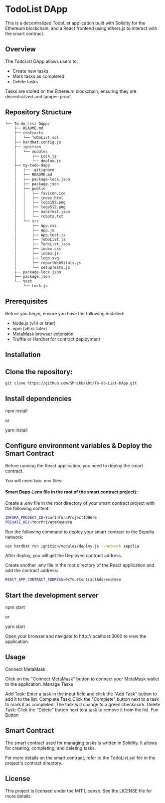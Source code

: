 # TodoList DApp

This is a decentralized TodoList application built with Solidity for the Ethereum blockchain, and a React frontend using ethers.js to interact with the smart contract.

## Overview

The TodoList DApp allows users to:

- Create new tasks
- Mark tasks as completed
- Delete tasks

Tasks are stored on the Ethereum blockchain, ensuring they are decentralized and tamper-proof.

## Repository Structure

```sh
└── To-do-List-DApp/
    ├── README.md
    ├── contracts
    │   └── ToDoList.sol
    ├── hardhat.config.js
    ├── ignition
    │   └── modules
    │       ├── Lock.js
    │       └── deploy.js
    ├── my-todo-dapp
    │   ├── .gitignore
    │   ├── README.md
    │   ├── package-lock.json
    │   ├── package.json
    │   ├── public
    │   │   ├── favicon.ico
    │   │   ├── index.html
    │   │   ├── logo192.png
    │   │   ├── logo512.png
    │   │   ├── manifest.json
    │   │   └── robots.txt
    │   └── src
    │       ├── App.css
    │       ├── App.js
    │       ├── App.test.js
    │       ├── ToDoList.js
    │       ├── TodoList.json
    │       ├── index.css
    │       ├── index.js
    │       ├── logo.svg
    │       ├── reportWebVitals.js
    │       └── setupTests.js
    ├── package-lock.json
    ├── package.json
    └── test
        └── Lock.js
```

## Prerequisites

Before you begin, ensure you have the following installed:

- Node.js (v14 or later)
- npm (v6 or later)
- MetaMask browser extension
- Truffle or Hardhat for contract deployment

## Installation

## Clone the repository:

```bash
git clone https://github.com/Shnikbakht/To-do-List-DApp.git
```

## Install dependencies

npm install

or

yarn install

## Configure environment variables & Deploy the Smart Contract

Before running the React application, you need to deploy the smart contract.

You will need two .env files:

#### Smart Dapp (.env file in the root of the smart contract project):

Create a .env file in the root directory of your smart contract project with the following content:

```sh
INFURA_PROJECT_ID=YourInfuraProjectIDHere
PRIVATE_KEY=YourPrivateKeyHere
```

Run the following command to deploy your smart contract to the Sepolia network:

```sh
npx hardhat run ignition/modules/deploy.js --network sepolia
```

After deploy, you will get the Deployed contract address.

Create another .env file in the root directory of the React application and add the contract address:

```sh
REACT_APP_CONTRACT_ADDRESS=0xYourContractAddressHere
```

## Start the development server

npm start

or

yarn start

Open your browser and navigate to http://localhost:3000 to view the application.

## Usage

Connect MetaMask

Click on the "Connect MetaMask" button to connect your MetaMask wallet to the application.
Manage Tasks

Add Task: Enter a task in the input field and click the "Add Task" button to add it to the list.
Complete Task: Click the "Complete" button next to a task to mark it as completed. The task will change to a green checkmark.
Delete Task: Click the "Delete" button next to a task to remove it from the list.
Fun Button

## Smart Contract

The smart contract used for managing tasks is written in Solidity. It allows for creating, completing, and deleting tasks.

For more details on the smart contract, refer to the TodoList.sol file in the project's contract directory.

## License

This project is licensed under the MIT License. See the LICENSE file for more details.
